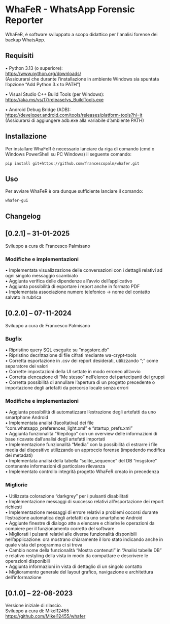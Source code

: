# WhaFeR - WhatsApp Forensic Reporter

WhaFeR, è software sviluppato a scopo didattico per l'analisi forense dei backup WhatsApp.

## Requisiti

•	Python 3.13 (o superiore): \
https://www.python.org/downloads/ \
(Assicurarsi che durante l’installazione in ambiente Windows sia spuntata l’opzione “Add Python 3.x to PATH”)

•	Visual Studio C++ Build Tools (per Windows): \
https://aka.ms/vs/17/release/vs_BuildTools.exe

•	Android Debug Bridge (ADB): \
https://developer.android.com/tools/releases/platform-tools?hl=it \
(Assicurarsi di aggiungere adb.exe alla variabile d’ambiente PATH)

## Installazione

Per installare WhaFeR è necessario lanciare da riga di comando (cmd o Windows PowerShell su PC Windows) il seguente comando:

```
pip install git+https://github.com/francescopalm/whafer.git
```

## Uso

Per avviare WhaFeR è ora dunque sufficiente lanciare il comando:

```
whafer-gui
```

## Changelog

## [0.2.1] – 31-01-2025
Sviluppo a cura di: Francesco Palmisano

### Modifiche e implementazioni
•	Implementata visualizzazione delle conversazioni con i dettagli relativi ad ogni singolo messaggio scambiato \
•	Aggiunta verifica delle dipendenze all’avvio dell’applicativo \
•	Aggiunta possibilità di esportare i report anche in formato PDF \
•	Implementata associazione numero telefonico -> nome del contatto salvato in rubrica

## [0.2.0] – 07-11-2024
Sviluppo a cura di: Francesco Palmisano

### Bugfix
•	Ripristino query SQL eseguite su “msgstore.db” \
•	Ripristino decrittazione di file cifrati mediante wa-crypt-tools \
•	Corretta esportazione in .csv dei report desiderati, utilizzando “;” come separatore dei valori \
•	Corrette impostazioni della UI settate in modo erroneo all’avvio \
•	Corretta elencazione di “Me stesso” nell’elenco dei partecipanti dei gruppi \
•	Corretta possibilità di annullare l’apertura di un progetto precedente o importazione degli artefatti da percorso locale senza errori

### Modifiche e implementazioni
•	Aggiunta possibilità di automatizzare l’estrazione degli artefatti da uno smartphone Android \
•	Implementata analisi (facoltativa) dei file “com.whatsapp_preferences_light.xml” e “startup_prefs.xml” \
•	Aggiunta funzionalità “Riepilogo” con un overview delle informazioni di base ricavate dall’analisi degli artefatti importati \
•	Implementazione funzionalità “Media” con la possibilità di estrarre i file media dal dispositivo utilizzando un approccio forense (impedendo modifica dei metadati) \
•	Implementata analisi della tabella “sqlite_sequence” del DB “msgstore” contenente informazioni di particolare rilevanza \
•	Implementato controllo integrità progetto WhaFeR creato in precedenza

### Migliorie
•	Utilizzata colorazione “darkgrey” per i pulsanti disabilitati \
•	Implementazione messaggi di successo relativi all’esportazione dei report richiesti \
•	Implementazione messaggi di errore relativi a problemi occorsi durante l’estrazione automatica degli artefatti da uno smartphone Android \
•	Aggiunte finestre di dialogo atte a elencare e chiarire le operazioni da compiere per il funzionamento corretto del software \
•	Migliorati i pulsanti relativi alle diverse funzionalità disponibili nell’applicazione: ora mostrano chiaramente il loro stato indicando anche in quale vista del programma ci si trova \
•	Cambio nome della funzionalità “Mostra contenuti” in “Analisi tabelle DB” e relativo restyling della vista in modo da compattare e descrivere le operazioni disponibili \
•	Aggiunta informazioni in vista di dettaglio di un singolo contatto \
•	Miglioramento generale del layout grafico, navigazione e architettura dell’informazione

## [0.1.0] – 22-08-2023
Versione iniziale di rilascio. \
Sviluppo a cura di: Mikel12455 \
https://github.com/Mikel12455/whafer
